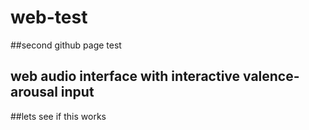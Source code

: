 # web-test

##second github page test


## web audio interface with interactive valence-arousal input

##lets see if this works
